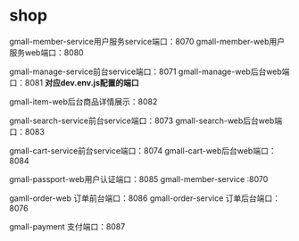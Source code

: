 # shop

gmall-member-service用户服务service端口：8070
gmall-member-web用户服务web端口：8080

gmall-manage-service前台service端口：8071
gmall-manage-web后台web端口：8081  **对应dev.env.js配置的端口**

gmall-item-web后台商品详情展示：8082

gmall-search-service前台service端口：8073
gmall-search-web后台web端口：8083

gmall-cart-service前台service端口：8074
gmall-cart-web后台web端口：8084

gmall-passport-web用户认证端口：8085
gmall-member-service :8070

gamll-order-web 订单前台端口：8086
gmall-order-service 订单后台端口：8076

gmall-payment 支付端口：8087